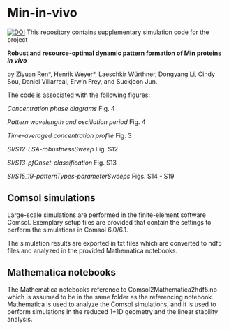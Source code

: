 # Min-in-vivo
[![DOI](https://zenodo.org/badge/675778595.svg)](https://zenodo.org/badge/latestdoi/675778595)
This repository contains supplementary simulation code for the project

**Robust and resource-optimal dynamic pattern formation of Min proteins _in vivo_**

by Ziyuan Ren*, Henrik Weyer*, Laeschkir Würthner, Dongyang Li, Cindy Sou, Daniel Villarreal, Erwin Frey, and Suckjoon Jun.

The code is associated with the following figures:

_Concentration phase diagrams_ Fig. 4

_Pattern wavelength and oscillation period_ Fig. 4

_Time-averaged concentration profile_ Fig. 3

_SI/S12-LSA-robustnessSweep_ Fig. S12

_SI/S13-pfOnset-classification_ Fig. S13

_SI/S15_19-patternTypes-parameterSweeps_ Figs. S14 - S19

## Comsol simulations
Large-scale simulations are performed in the finite-element software Comsol. Exemplary setup files are provided that contain the settings to perform the simulations in Comsol 6.0/6.1.

The simulation results are exported in txt files which are converted to hdf5 files and analyzed in the provided Mathematica notebooks.

## Mathematica notebooks
The Mathematica notebooks reference to Comsol2Mathematica2hdf5.nb which is assumed to be in the same folder as the referencing notebook.
Mathematica is used to analyze the Comsol simulations, and it is used to perform simulations in the reduced 1+1D geometry and the linear stability analysis.

